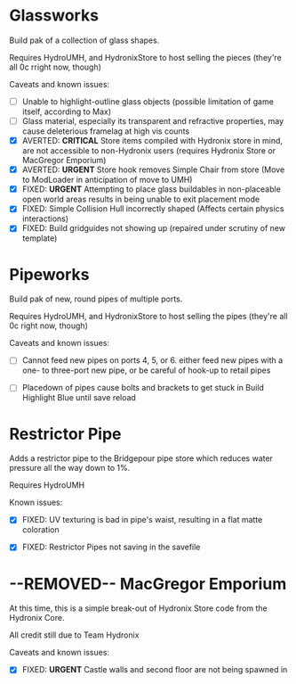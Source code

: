 
# Glassworks
Build pak of a collection of glass shapes.

Requires HydroUMH, and HydronixStore to host selling the pieces (they're all 0c rright now, though)

Caveats and known issues:

- [ ] Unable to highlight-outline glass objects (possible limitation of game itself, according to Max)
- [ ] Glass material, especially its transparent and refractive properties, may cause deleterious framelag at high vis counts
- [X] AVERTED: **CRITICAL** Store items compiled with Hydronix store in mind, are not accessible to non-Hydronix users (requires Hydronix Store or MacGregor Emporium)
- [X] AVERTED: **URGENT** Store hook removes Simple Chair from store (Move to ModLoader in anticipation of move to UMH)
- [x] FIXED: **URGENT** Attempting to place glass buildables in non-placeable open world areas results in being unable to exit placement mode
- [X] FIXED: Simple Collision Hull incorrectly shaped (Affects certain physics interactions)
- [x] FIXED: Build gridguides not showing up (repaired under scrutiny of new template)

# Pipeworks
Build pak of new, round pipes of multiple ports.

Requires HydroUMH, and HydronixStore to host selling the pipes (they're all 0c right now, though)

Caveats and known issues:

- [ ] Cannot feed new pipes on ports 4, 5, or 6.  either feed new pipes with a one- to three-port new pipe, or be careful of hook-up to retail pipes
- [ ] Placedown of pipes cause bolts and brackets to get stuck in Build Highlight Blue until save reload


# Restrictor Pipe
Adds a restrictor pipe to the Bridgepour pipe store which reduces water pressure all the way down to 1%.

Requires HydroUMH

Known issues:

- [X] FIXED: UV texturing is bad in pipe's waist, resulting in a flat matte coloration
- [x] FIXED: Restrictor Pipes not saving in the savefile


# --REMOVED-- MacGregor Emporium
At this time, this is a simple break-out of Hydronix Store code from the Hydronix Core.

All credit still due to Team Hydronix

Caveats and known issues:

- [x] FIXED: **URGENT** Castle walls and second floor are not being spawned in
